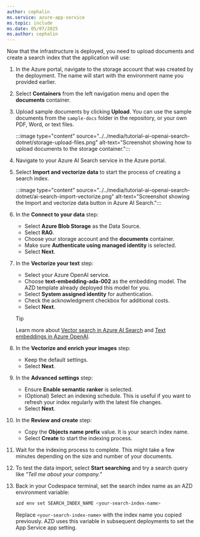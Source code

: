 ```yaml
---
author: cephalin
ms.service: azure-app-service
ms.topic: include
ms.date: 05/07/2025
ms.author: cephalin
---
```


Now that the infrastructure is deployed, you need to upload documents and create a search index that the application will use:

1. In the Azure portal, navigate to the storage account that was created by the deployment. The name will start with the environment name you provided earlier.

2. Select **Containers** from the left navigation menu and open the **documents** container.

3. Upload sample documents by clicking **Upload**. You can use the sample documents from the `sample-docs` folder in the repository, or your own PDF, Word, or text files.

   :::image type="content" source="../../media/tutorial-ai-openai-search-dotnet/storage-upload-files.png" alt-text="Screenshot showing how to upload documents to the storage container.":::

4. Navigate to your Azure AI Search service in the Azure portal.

5. Select **Import and vectorize data** to start the process of creating a search index.

   :::image type="content" source="../../media/tutorial-ai-openai-search-dotnet/ai-search-import-vectorize.png" alt-text="Screenshot showing the Import and vectorize data button in Azure AI Search.":::

6. In the **Connect to your data** step:
   - Select **Azure Blob Storage** as the Data Source.
   - Select **RAG**.
   - Choose your storage account and the **documents** container.
   - Make sure **Authenticate using managed identity** is selected.
   - Select **Next**.

8. In the **Vectorize your text** step:
   - Select your Azure OpenAI service.
   - Choose **text-embedding-ada-002** as the embedding model. The AZD template already deployed this model for you.
   - Select **System assigned identity** for authentication.
   - Check the acknowledgment checkbox for additional costs.
   - Select **Next**.

   > [!TIP]
   > Learn more about [Vector search in Azure AI Search](/azure/search/vector-search-overview) and [Text embeddings in Azure OpenAI](/azure/ai-services/openai/concepts/models#embeddings-models).

9. In the **Vectorize and enrich your images** step:
   - Keep the default settings.
   - Select **Next**.

10. In the **Advanced settings** step:
    - Ensure **Enable semantic ranker** is selected.
    - (Optional) Select an indexing schedule. This is useful if you want to refresh your index regularly with the latest file changes.
    - Select **Next**.

11. In the **Review and create** step:
    - Copy the **Objects name prefix** value. It is your search index name.
    - Select **Create** to start the indexing process.

12. Wait for the indexing process to complete. This might take a few minutes depending on the size and number of your documents.

1. To test the data import, select **Start searching** and try a search query like *"Tell me about your company."* 

1. Back in your Codespace terminal, set the search index name as an AZD environment variable:

   ```bash
   azd env set SEARCH_INDEX_NAME <your-search-index-name>
   ```

   Replace `<your-search-index-name>` with the index name you copied previously. AZD uses this variable in subsequent deployments to set the App Service app setting.

